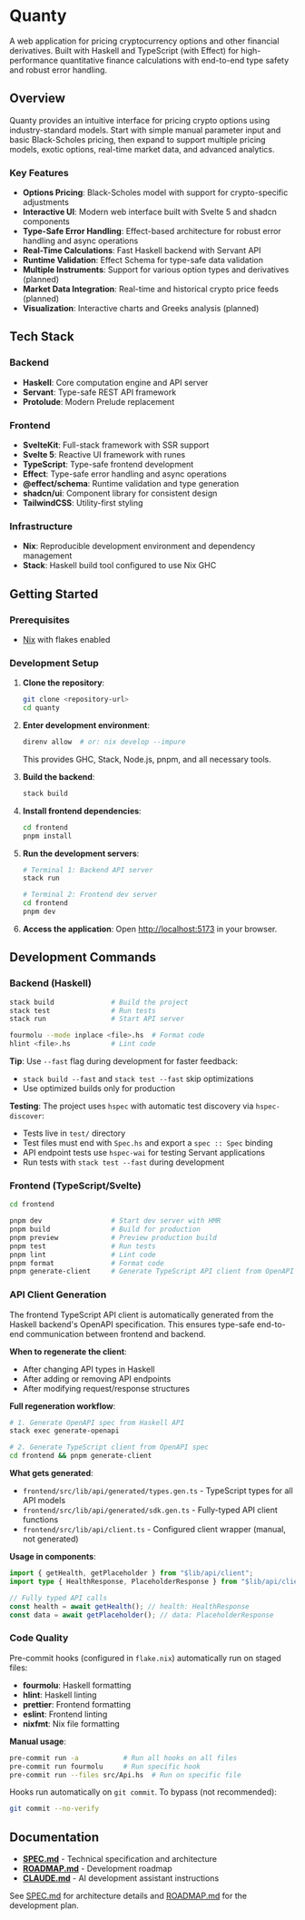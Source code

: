 # Quanty

A web application for pricing cryptocurrency options and other financial
derivatives. Built with Haskell and TypeScript (with Effect) for
high-performance quantitative finance calculations with end-to-end type safety
and robust error handling.

## Overview

Quanty provides an intuitive interface for pricing crypto options using
industry-standard models. Start with simple manual parameter input and basic
Black-Scholes pricing, then expand to support multiple pricing models, exotic
options, real-time market data, and advanced analytics.

### Key Features

- **Options Pricing**: Black-Scholes model with support for crypto-specific
  adjustments
- **Interactive UI**: Modern web interface built with Svelte 5 and shadcn
  components
- **Type-Safe Error Handling**: Effect-based architecture for robust error
  handling and async operations
- **Real-Time Calculations**: Fast Haskell backend with Servant API
- **Runtime Validation**: Effect Schema for type-safe data validation
- **Multiple Instruments**: Support for various option types and derivatives
  (planned)
- **Market Data Integration**: Real-time and historical crypto price feeds
  (planned)
- **Visualization**: Interactive charts and Greeks analysis (planned)

## Tech Stack

### Backend

- **Haskell**: Core computation engine and API server
- **Servant**: Type-safe REST API framework
- **Protolude**: Modern Prelude replacement

### Frontend

- **SvelteKit**: Full-stack framework with SSR support
- **Svelte 5**: Reactive UI framework with runes
- **TypeScript**: Type-safe frontend development
- **Effect**: Type-safe error handling and async operations
- **@effect/schema**: Runtime validation and type generation
- **shadcn/ui**: Component library for consistent design
- **TailwindCSS**: Utility-first styling

### Infrastructure

- **Nix**: Reproducible development environment and dependency management
- **Stack**: Haskell build tool configured to use Nix GHC

## Getting Started

### Prerequisites

- [Nix](https://nixos.org/download.html) with flakes enabled

### Development Setup

1. **Clone the repository**:

   ```bash
   git clone <repository-url>
   cd quanty
   ```

2. **Enter development environment**:

   ```bash
   direnv allow  # or: nix develop --impure
   ```

   This provides GHC, Stack, Node.js, pnpm, and all necessary tools.

3. **Build the backend**:

   ```bash
   stack build
   ```

4. **Install frontend dependencies**:

   ```bash
   cd frontend
   pnpm install
   ```

5. **Run the development servers**:

   ```bash
   # Terminal 1: Backend API server
   stack run

   # Terminal 2: Frontend dev server
   cd frontend
   pnpm dev
   ```

6. **Access the application**: Open
   [http://localhost:5173](http://localhost:5173) in your browser.

## Development Commands

### Backend (Haskell)

```bash
stack build              # Build the project
stack test               # Run tests
stack run                # Start API server

fourmolu --mode inplace <file>.hs  # Format code
hlint <file>.hs          # Lint code
```

**Tip**: Use `--fast` flag during development for faster feedback:

- `stack build --fast` and `stack test --fast` skip optimizations
- Use optimized builds only for production

**Testing**: The project uses `hspec` with automatic test discovery via
`hspec-discover`:

- Tests live in `test/` directory
- Test files must end with `Spec.hs` and export a `spec :: Spec` binding
- API endpoint tests use `hspec-wai` for testing Servant applications
- Run tests with `stack test --fast` during development

### Frontend (TypeScript/Svelte)

```bash
cd frontend

pnpm dev                 # Start dev server with HMR
pnpm build               # Build for production
pnpm preview             # Preview production build
pnpm test                # Run tests
pnpm lint                # Lint code
pnpm format              # Format code
pnpm generate-client     # Generate TypeScript API client from OpenAPI spec
```

### API Client Generation

The frontend TypeScript API client is automatically generated from the Haskell
backend's OpenAPI specification. This ensures type-safe end-to-end communication
between frontend and backend.

**When to regenerate the client**:

- After changing API types in Haskell
- After adding or removing API endpoints
- After modifying request/response structures

**Full regeneration workflow**:

```bash
# 1. Generate OpenAPI spec from Haskell API
stack exec generate-openapi

# 2. Generate TypeScript client from OpenAPI spec
cd frontend && pnpm generate-client
```

**What gets generated**:

- `frontend/src/lib/api/generated/types.gen.ts` - TypeScript types for all API
  models
- `frontend/src/lib/api/generated/sdk.gen.ts` - Fully-typed API client functions
- `frontend/src/lib/api/client.ts` - Configured client wrapper (manual, not
  generated)

**Usage in components**:

```typescript
import { getHealth, getPlaceholder } from "$lib/api/client";
import type { HealthResponse, PlaceholderResponse } from "$lib/api/client";

// Fully typed API calls
const health = await getHealth(); // health: HealthResponse
const data = await getPlaceholder(); // data: PlaceholderResponse
```

### Code Quality

Pre-commit hooks (configured in `flake.nix`) automatically run on staged files:

- **fourmolu**: Haskell formatting
- **hlint**: Haskell linting
- **prettier**: Frontend formatting
- **eslint**: Frontend linting
- **nixfmt**: Nix file formatting

**Manual usage**:

```bash
pre-commit run -a           # Run all hooks on all files
pre-commit run fourmolu     # Run specific hook
pre-commit run --files src/Api.hs  # Run on specific file
```

Hooks run automatically on `git commit`. To bypass (not recommended):

```bash
git commit --no-verify
```

## Documentation

- **[SPEC.md](SPEC.md)** - Technical specification and architecture
- **[ROADMAP.md](ROADMAP.md)** - Development roadmap
- **[CLAUDE.md](CLAUDE.md)** - AI development assistant instructions

See [SPEC.md](SPEC.md) for architecture details and [ROADMAP.md](ROADMAP.md) for
the development plan.

